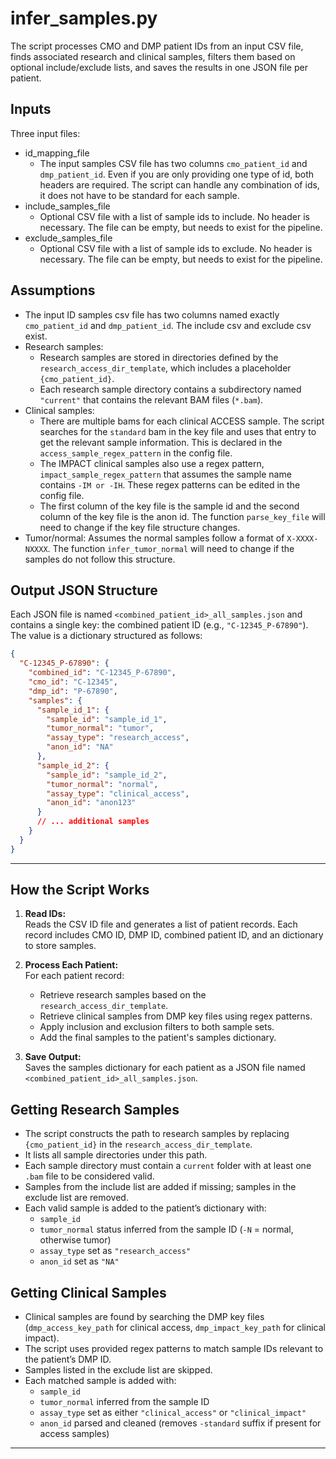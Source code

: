 
# infer_samples.py

The script processes CMO and DMP patient IDs from an input CSV file, finds associated research and clinical samples, filters them based on optional include/exclude lists, and saves the results in one JSON file per patient.

## Inputs

Three input files:
- id_mapping_file
   - The input samples CSV file has two columns `cmo_patient_id` and `dmp_patient_id`. Even if you are only providing one type of id, both headers are required. The script can handle any combination of ids, it does not have to be standard for each sample.  
- include_samples_file
   - Optional CSV file with a list of sample ids to include. No header is necessary. The file can be empty, but needs to exist for the pipeline.
- exclude_samples_file
   - Optional CSV file with a list of sample ids to exclude. No header is necessary. The file can be empty, but needs to exist for the pipeline. 

## Assumptions

- The input ID samples csv file has two columns named exactly `cmo_patient_id` and `dmp_patient_id`. The include csv and exclude csv exist.
- Research samples:
   - Research samples are stored in directories defined by the `research_access_dir_template`, which includes a placeholder `{cmo_patient_id}`.
   - Each research sample directory contains a subdirectory named `"current"` that contains the relevant BAM files (`*.bam`).
- Clinical samples:
   - There are multiple bams for each clinical ACCESS sample. The script searches for the `standard` bam in the key file and uses that entry to get the relevant sample information. This is declared in the `access_sample_regex_pattern` in the config file. 
   - The IMPACT clinical samples also use a regex pattern, `impact_sample_regex_pattern` that assumes the sample name contains `-IM or -IH`. These regex patterns can be edited in the config file. 
   - The first column of the key file is the sample id and the second column of the key file is the anon id. The function `parse_key_file` will need to change if the key file structure changes.  
- Tumor/normal:
   Assumes the normal samples follow a format of `X-XXXX-NXXXX`. The function `infer_tumor_normal` will need to change if the samples do not follow this structure. 

## Output JSON Structure

Each JSON file is named `<combined_patient_id>_all_samples.json` and contains a single key: the combined patient ID (e.g., `"C-12345_P-67890"`). The value is a dictionary structured as follows:

```json
{
  "C-12345_P-67890": {
    "combined_id": "C-12345_P-67890",
    "cmo_id": "C-12345",
    "dmp_id": "P-67890",
    "samples": {
      "sample_id_1": {
        "sample_id": "sample_id_1",
        "tumor_normal": "tumor",
        "assay_type": "research_access",
        "anon_id": "NA"
      },
      "sample_id_2": {
        "sample_id": "sample_id_2",
        "tumor_normal": "normal",
        "assay_type": "clinical_access",
        "anon_id": "anon123"
      }
      // ... additional samples
    }
  }
}

```

---

## How the Script Works

1. **Read IDs:**  
   Reads the CSV ID file and generates a list of patient records. Each record includes CMO ID, DMP ID, combined patient ID, and an dictionary to store samples.

2. **Process Each Patient:**  
   For each patient record:
   - Retrieve research samples based on the `research_access_dir_template`.
   - Retrieve clinical samples from DMP key files using regex patterns.
   - Apply inclusion and exclusion filters to both sample sets.
   - Add the final samples to the patient's samples dictionary.

3. **Save Output:**  
   Saves the samples dictionary for each patient as a JSON file named `<combined_patient_id>_all_samples.json`.

## Getting Research Samples

- The script constructs the path to research samples by replacing `{cmo_patient_id}` in the `research_access_dir_template`.
- It lists all sample directories under this path.
- Each sample directory must contain a `current` folder with at least one `.bam` file to be considered valid.
- Samples from the include list are added if missing; samples in the exclude list are removed.
- Each valid sample is added to the patient’s dictionary with:
  - `sample_id`
  - `tumor_normal` status inferred from the sample ID (`-N` = normal, otherwise tumor)
  - `assay_type` set as `"research_access"`
  - `anon_id` set as `"NA"`

## Getting Clinical Samples

- Clinical samples are found by searching the DMP key files (`dmp_access_key_path` for clinical access, `dmp_impact_key_path` for clinical impact).
- The script uses provided regex patterns to match sample IDs relevant to the patient’s DMP ID.
- Samples listed in the exclude list are skipped.
- Each matched sample is added with:
  - `sample_id`
  - `tumor_normal` inferred from the sample ID
  - `assay_type` set as either `"clinical_access"` or `"clinical_impact"`
  - `anon_id` parsed and cleaned (removes `-standard` suffix if present for access samples)

---